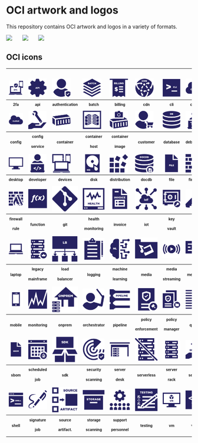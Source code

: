 # OCI artwork and logos

This repository contains OCI artwork and logos in a variety of formats.

<img src="/oci/horizontal/color/oci-horizontal-color.png" width="250">      &nbsp;  &nbsp;  &nbsp; <img src="/oci/stacked/color/oci-stacked-color.png" width="65">   &nbsp;  &nbsp;  &nbsp; <img src="/oci/icon/color/oci-icon-color.png" width="80">



## OCI icons

<table>
<tr>
        <td style="padding-top:5%;"><img src="icons/oci_icon_2fa.svg" width="50" padding="10%"></td>
        <td style="padding-top:5%;"><img src="icons/oci_icon_api.svg" width="50"></td>
        <td style="padding-top:5%;"><img src="icons/oci_icon_authentication.svg" width="50"></td>
        <td style="padding-top:5%;"><img src="icons/oci_icon_batch.svg" width="50"></td>
        <td style="padding-top:5%;"><img src="icons/oci_icon_billing.svg" width="50"></td>
        <td style="padding-top:5%;"><img src="icons/oci_icon_cdn.svg" width="50"></td>
        <td style="padding-top:5%;"><img src="icons/oci_icon_cli.svg" width="50"></td>
        <td style="padding-top:5%;"><img src="icons/oci_icon_cloud.svg" width="50"></td>
 	    </tr>
 	<tr>
	<th style="width:10%"><sub><sup>2fa</sup></sub></th>
        <th style="width:10%"><sub><sup>api</sup></sub></th>
        <th style="width:10%"><sub><sup>authentication</sup></sub></th>
        <th style="width:10%"><sub><sup>batch</sup></sub></th>
        <th style="width:10%"><sub><sup>billing</sup></sub></th>
        <th style="width:10%"><sub><sup>cdn</sup></sub></th>
  	<th style="width:10%"><sub><sup>cli</sup></sub></th>
        <th style="width:10%"><sub><sup>cloud</sup></sub></th>	
    </tr>
           <tr>
	<td><img src="icons/oci_icon_cloud.svg" width="50"></td>
        <td><img src="icons/oci_icon_configservice.svg" width="50"></td>
        <td><img src="icons/oci_icon_container.svg" width="50"></td>
        <td><img src="icons/oci_icon_containerhost.svg" width="50"></td>
        <td><img src="icons/oci_icon_containerimage.svg" width="50"></td>
        <td><img src="icons/oci_icon_customer.svg" width="50"></td>
        <td><img src="icons/oci_icon_database.svg" width="50"></td>
        <td><img src="icons/oci_icon_debugging.svg" width="50"></td>
   </tr>
<tr>
	<th style="width:10%"><sub><sup>config</sup></sub></th>
        <th style="width:10%"><sub><sup>config<p>service</sup></sub></th>
        <th><sub><sup>container</sup></sub></th>
        <th><sub><sup>container<p>host</sup></sub></th>
        <th><sub><sup>container<p>image</sup></sub></th>
        <th><sub><sup>customer</sup></sub></th>
        <th><sub><sup>database</sup></sub></th>
        <th><sub><sup>debugging</sup></sub></th>
    </tr>
        <tr>
	<td><img src="icons/oci_icon_desktop.svg" width="50"></td>
        <td><img src="icons/oci_icon_developer.svg" width="50"></td>
 	<td><img src="icons/oci_icon_devices.svg" width="50"></td>
        <td><img src="icons/oci_icon_disk.svg" width="50"></td>
	<td><img src="icons/oci_icon_distribution.svg" width="50"></td>
        <td><img src="icons/oci_icon_docdb.svg" width="50"></td>
 	<td><img src="icons/oci_icon_file.svg" width="50"></td>
        <td><img src="icons/oci_icon_firewall.svg" width="50"></td>
    </tr>
<tr>
	<th><sub><sup>desktop</sup></sub></th>
        <th><sub><sup>developer</sup></sub></th>
	<th><sub><sup>devices</sup></sub></th>
        <th><sub><sup>disk</sup></sub></th>
	<th><sub><sup>distribution</sup></sub></th>
        <th><sub><sup>docdb</sup></sub></th>
	<th><sub><sup>file</sup></sub></th>
        <th><sub><sup>firewall</sup></sub></th>
    </tr>
        <tr>
	<td><img src="icons/oci_icon_firewallrule.svg" width="75"></td>
        <td><img src="icons/oci_icon_function.svg" width="75"></td>
 	<td><img src="icons/oci_icon_git.svg" width="75"></td>
        <td><img src="icons/oci_icon_healthmonitoring.svg" width="75"></td>
	<td><img src="icons/oci_icon_invoice.svg" width="75"></td>
        <td><img src="icons/oci_icon_iot.svg" width="75"></td>
 	<td><img src="icons/oci_icon_key vault.svg" width="75"></td>
        <td><img src="icons/oci_icon_key.svg" width="75"></td>
    </tr>
<tr>
	<th><sub><sup>firewall<p>rule</sup></sub></th>
        <th><sub><sup>function</sup></sub></th>
	<th><sub><sup>git</sup></sub></th>
        <th><sub><sup>health<p>monitoring</sup></sub></th>
	<th><sub><sup>invoice</sup></sub></th>
        <th><sub><sup>iot</sup></sub></th>
	<th><sub><sup>key<p>vault</sup></sub></th>
        <th><sub><sup>key</sup></sub></th>
    </tr>
        <tr>
	<td><img src="icons/oci_icon_laptop.svg" width="75"></td>
        <td><img src="icons/oci_icon_legacymainframe.svg" width="75"></td>
 	<td><img src="icons/oci_icon_loadbalancer.svg" width="75"></td>
        <td><img src="icons/oci_icon_logging.svg" width="75"></td>
	<td><img src="icons/oci_icon_machinelearning.svg" width="75"></td>
        <td><img src="icons/oci_icon_media.svg" width="75"></td>
 	<td><img src="icons/oci_icon_mediastreaming.svg" width="75"></td>
        <td><img src="icons/oci_icon_message.svg" width="75"></td>
    </tr>
<tr>
	<th><sub><sup>laptop</sup></sub></th>
        <th><sub><sup>legacy<p>mainframe</sup></sub></th>
	<th><sub><sup>load<p>balancer</sup></sub></th>
        <th><sub><sup>logging</sup></sub></th>
	<th><sub><sup>machine<p>learning</sup></sub></th>
        <th><sub><sup>media</sup></sub></th>
	<th><sub><sup>media<p>streaming</sup></sub></th>
        <th><sub><sup>message</sup></sub></th>
    </tr>
        <tr>
	<td><img src="icons/oci_icon_mobile.svg" width="75"></td>
        <td><img src="icons/oci_icon_monitoring.svg" width="75"></td>
 	<td><img src="icons/oci_icon_onprem.svg" width="75"></td>
        <td><img src="icons/oci_icon_orchestrator.svg" width="75"></td>
	<td><img src="icons/oci_icon_pipeline.svg" width="75"></td>
        <td><img src="icons/oci_icon_policyenforcement.svg" width="75"></td>
 	<td><img src="icons/oci_icon_policymanager.svg" width="75"></td>
        <td><img src="icons/oci_icon_queue.svg" width="75"></td>
    </tr>
<tr>
	<th><sub><sup>mobile</sup></sub></th>
        <th><sub><sup>monitoring</sup></sub></th>
	<th><sub><sup>onprem</sup></sub></th>
        <th><sub><sup>orchestrator</sup></sub></th>
	<th><sub><sup>pipeline</sup></sub></th>
        <th><sub><sup>policy<p>enforcement</sup></sub></th>
	<th><sub><sup>policy<p>manager</sup></sub></th>
        <th><sub><sup>queue</sup></sub></th>
    </tr>
        <tr>
	<td><img src="icons/oci_icon_sbom.svg" width="75"></td>
        <td><img src="icons/oci_icon_scheduledjob.svg" width="75"></td>
 	<td><img src="icons/oci_icon_sdk.svg" width="75"></td>
        <td><img src="icons/oci_icon_securityscanning.svg" width="75"></td>
	<td><img src="icons/oci_icon_serverdesk.svg" width="75"></td>
        <td><img src="icons/oci_icon_serverless.svg" width="75"></td>
 	<td><img src="icons/oci_icon_serverrack.svg" width="75"></td>
        <td><img src="icons/oci_icon_service.svg" width="75"></td>
    </tr>
<tr>
	<th><sub><sup>sbom</sup></sub></th>
        <th><sub><sup>scheduled<p>job</sup></sub></th>
	<th><sub><sup>sdk</sup></sub></th>
        <th><sub><sup>security<p>scanning</sup></sub></th>
	<th><sub><sup>server<p>desk</sup></sub></th>
        <th><sub><sup>serverless</sup></sub></th>
	<th><sub><sup>server<p>rack</sup></sub></th>
        <th><sub><sup>service</sup></sub></th>
    </tr>
        <tr>
	<td><img src="icons/oci_icon_shell.svg" width="75"></td>
        <td><img src="icons/oci_icon_signature.svg" width="75"></td>
 	<td><img src="icons/oci_icon_sourceartifact.svg" width="75"></td>
        <td><img src="icons/oci_icon_storage.svg" width="75"></td>
	<td><img src="icons/oci_icon_supportpersonnel.svg" width="75"></td>
        <td><img src="icons/oci_icon_testing.svg" width="75"></td>
 	<td><img src="icons/oci_icon_vm.svg" width="75"></td>
        <td><img src="icons/oci_icon_vnet.svg" width="75"></td>
    </tr>
<tr>
	<th><sub><sup>shell</sup></sub></th>
        <th><sub><sup>signature<p>job</sup></sub></th>
	<th><sub><sup>source<p>artifact.</sup></sub></th>
        <th><sub><sup>storage<p>scanning</sup></sub></th>
	<th><sub><sup>support<p>personnel</sup></sub></th>
        <th><sub><sup>testing</sup></sub></th>
	<th><sub><sup>vm</sup></sub></th>
        <th><sub><sup>vnet</sup></sub></th>
    </tr>
</table>
